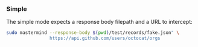 ### Simple

The simple mode expects a response body filepath and a URL to intercept:

```sh
sudo mastermind --response-body $(pwd)/test/records/fake.json" \
                https://api.github.com/users/octocat/orgs
```
